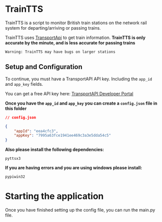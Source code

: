 # TrainTTS

TrainTTS is a script to monitor British train stations on the network rail system for departing/arriving or passing trains.

TrainTTS uses [TransportApi](transportapi.com) to get train information. 
**TrainTTS is only accurate by the minute, and is less accurate for passing trains**

``Warning: TrainTTS may have bugs on larger stations``


## Setup and Configuration 


To continue, you must have a TransportAPI API key. Including the ``app_id`` and ``app_key`` fields.

You can get a free API key here: [TransportAPI Developer Portal](https://developer.transportapi.com/)

**Once you have the ``app_id`` and ``app_key`` you can create a ``config.json`` file in this folder**
```json
// config.json

{
    "appId": "eea4cfc3",
    "appKey": "7995a63fce1941ee469c3a3e5dda54c5"
}

```

**Also please install the following dependencies:**
```
pyttsx3
```

**If you are having errors and you are using windows please install:**

```
pypiwin32
```

# Starting the application

Once you have finished setting up the config file, you can run the main.py file.
